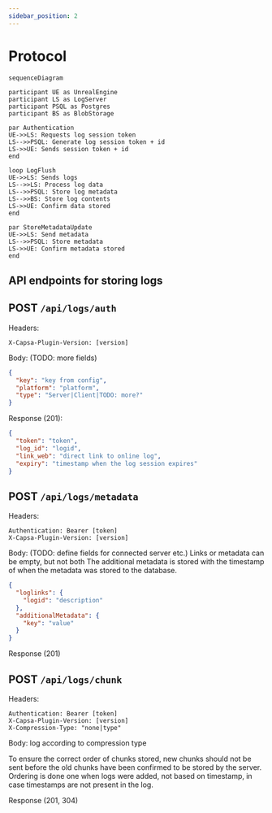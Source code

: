 ```yaml
---
sidebar_position: 2
---
```


# Protocol

```mermaid
sequenceDiagram

participant UE as UnrealEngine
participant LS as LogServer
participant PSQL as Postgres
participant BS as BlobStorage

par Authentication
UE->>LS: Requests log session token
LS-->>PSQL: Generate log session token + id
LS->>UE: Sends session token + id
end

loop LogFlush
UE->>LS: Sends logs
LS-->>LS: Process log data
LS-->>PSQL: Store log metadata
LS-->>BS: Store log contents
LS->>UE: Confirm data stored
end

par StoreMetadataUpdate
UE->>LS: Send metadata
LS-->>PSQL: Store metadata
LS->>UE: Confirm metadata stored
end
```

## API endpoints for storing logs

## POST `/api/logs/auth`

Headers:

```
X-Capsa-Plugin-Version: [version]
```

Body: (TODO: more fields)

```json
{
  "key": "key from config",
  "platform": "platform",
  "type": "Server|Client|TODO: more?"
}
```

Response (201):

```json
{
  "token": "token",
  "log_id": "logid",
  "link_web": "direct link to online log",
  "expiry": "timestamp when the log session expires"
}
```

## POST `/api/logs/metadata`

Headers:

```
Authentication: Bearer [token]
X-Capsa-Plugin-Version: [version]
```

Body: (TODO: define fields for connected server etc.)
Links or metadata can be empty, but not both
The additional metadata is stored with the timestamp of when the metadata was stored to the database.

```json
{
  "loglinks": {
    "logid": "description"
  },
  "additionalMetadata": {
    "key": "value"
  }
}
```

Response (201)

## POST `/api/logs/chunk`

Headers:

```
Authentication: Bearer [token]
X-Capsa-Plugin-Version: [version]
X-Compression-Type: "none|type"
```

Body: log according to compression type

To ensure the correct order of chunks stored, new chunks should not be sent before the old chunks have been confirmed to be stored by the server. Ordering is done one when logs were added, not based on timestamp, in case timestamps are not present in the log.

Response (201, 304)
